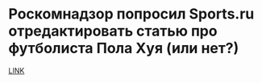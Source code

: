 # Роскомнадзор попросил Sports.ru отредактировать статью про футболиста Пола Хуя (или нет?)



[LINK](https://varlamov.ru/3056886.html)